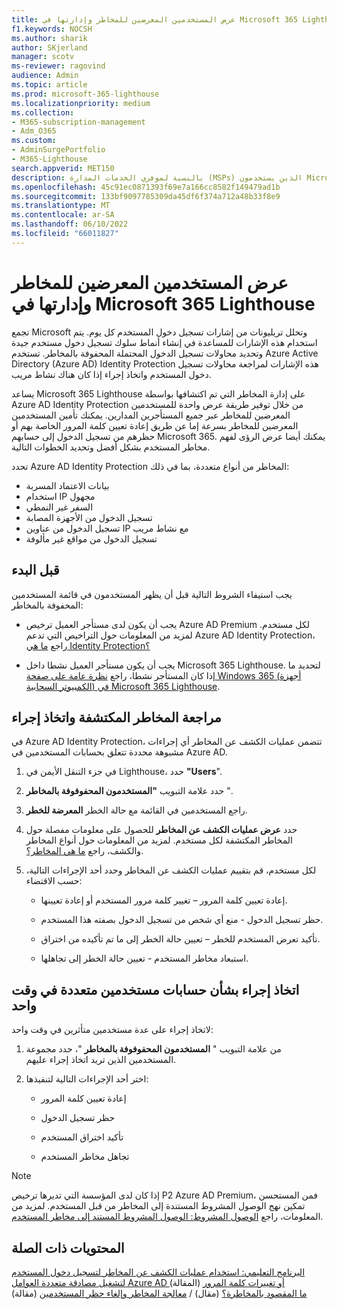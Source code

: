 ```yaml
---
title: عرض المستخدمين المعرضين للمخاطر وإدارتها في Microsoft 365 Lighthouse
f1.keywords: NOCSH
ms.author: sharik
author: SKjerland
manager: scotv
ms-reviewer: ragovind
audience: Admin
ms.topic: article
ms.prod: microsoft-365-lighthouse
ms.localizationpriority: medium
ms.collection:
- M365-subscription-management
- Adm_O365
ms.custom:
- AdminSurgePortfolio
- M365-Lighthouse
search.appverid: MET150
description: بالنسبة لموفري الخدمات المدارة (MSPs) الذين يستخدمون Microsoft 365 Lighthouse، تعرف على كيفية عرض المستخدمين المعرضين للمخاطر وإدارتهم.
ms.openlocfilehash: 45c91ec0871393f69e7a166cc8582f149479ad1b
ms.sourcegitcommit: 133bf9097785309da45df6f374a712a48b33f8e9
ms.translationtype: MT
ms.contentlocale: ar-SA
ms.lasthandoff: 06/10/2022
ms.locfileid: "66011827"
---
```

# <a name="view-and-manage-risky-users-in-microsoft-365-lighthouse"></a>عرض المستخدمين المعرضين للمخاطر وإدارتها في Microsoft 365 Lighthouse

تجمع Microsoft وتحلل تريليونات من إشارات تسجيل دخول المستخدم كل يوم. يتم استخدام هذه الإشارات للمساعدة في إنشاء أنماط سلوك تسجيل دخول مستخدم جيدة وتحديد محاولات تسجيل الدخول المحتملة المحفوفة بالمخاطر. تستخدم Azure Active Directory (Azure AD) Identity Protection هذه الإشارات لمراجعة محاولات تسجيل دخول المستخدم واتخاذ إجراء إذا كان هناك نشاط مريب.

يساعد Microsoft 365 Lighthouse على إدارة المخاطر التي تم اكتشافها بواسطة Azure AD Identity Protection من خلال توفير طريقة عرض واحدة للمستخدمين المعرضين للمخاطر عبر جميع المستأجرين المدارين. يمكنك تأمين المستخدمين المعرضين للمخاطر بسرعة إما عن طريق إعادة تعيين كلمة المرور الخاصة بهم أو حظرهم من تسجيل الدخول إلى حسابهم Microsoft 365. يمكنك أيضا عرض الرؤى لفهم مخاطر المستخدم بشكل أفضل وتحديد الخطوات التالية.

تحدد Azure AD Identity Protection المخاطر من أنواع متعددة، بما في ذلك:

- بيانات الاعتماد المسربة
- استخدام IP مجهول
- السفر غير النمطي
- تسجيل الدخول من الأجهزة المصابة
- تسجيل الدخول من عناوين IP مع نشاط مريب
- تسجيل الدخول من مواقع غير مألوفة

## <a name="before-you-begin"></a>قبل البدء

يجب استيفاء الشروط التالية قبل أن يظهر المستخدمون في قائمة المستخدمين المحفوفة بالمخاطر:

- يجب أن يكون لدى مستأجر العميل ترخيص Azure AD Premium لكل مستخدم. لمزيد من المعلومات حول التراخيص التي تدعم Azure AD Identity Protection، راجع [ما هي Identity Protection؟](/azure/active-directory/identity-protection/overview-identity-protection)

- يجب أن يكون مستأجر العميل نشطا داخل Microsoft 365 Lighthouse. لتحديد ما إذا كان المستأجر نشطا، راجع [نظرة عامة على صفحة Windows 365 (أجهزة الكمبيوتر السحابية) في Microsoft 365 Lighthouse](m365-lighthouse-tenant-list-overview.md).

## <a name="review-detected-risks-and-take-action"></a>مراجعة المخاطر المكتشفة واتخاذ إجراء

في Azure AD Identity Protection، تتضمن عمليات الكشف عن المخاطر أي إجراءات مشبوهة محددة تتعلق بحسابات المستخدمين في Azure AD.

1. في جزء التنقل الأيمن في Lighthouse، حدد **"Users**".

2. حدد علامة التبويب **"المستخدمون المحفوفوفة بالمخاطر** ".

3. راجع المستخدمين في القائمة مع حالة الخطر **المعرضة للخطر**.

4. حدد **عرض عمليات الكشف عن المخاطر** للحصول على معلومات مفصلة حول المخاطر المكتشفة لكل مستخدم. لمزيد من المعلومات حول أنواع المخاطر والكشف، راجع [ما هي المخاطر؟](/azure/active-directory/identity-protection/concept-identity-protection-risks).

5. لكل مستخدم، قم بتقييم عمليات الكشف عن المخاطر وحدد أحد الإجراءات التالية، حسب الاقتضاء:

    - إعادة تعيين كلمة المرور – تغيير كلمة مرور المستخدم أو إعادة تعيينها.

    - حظر تسجيل الدخول - منع أي شخص من تسجيل الدخول بصفته هذا المستخدم.

    - تأكيد تعرض المستخدم للخطر – تعيين حالة الخطر إلى ما تم تأكيده من اختراق.

    - استبعاد مخاطر المستخدم - تعيين حالة الخطر إلى تجاهلها.

## <a name="take-action-on-multiple-user-accounts-at-once"></a>اتخاذ إجراء بشأن حسابات مستخدمين متعددة في وقت واحد

لاتخاذ إجراء على عدة مستخدمين متأثرين في وقت واحد:

1. من علامة التبويب " **المستخدمون المحفوفوفة بالمخاطر** "، حدد مجموعة المستخدمين الذين تريد اتخاذ إجراء عليهم.

2. اختر أحد الإجراءات التالية لتنفيذها:

    - إعادة تعيين كلمة المرور

    - حظر تسجيل الدخول

    - تأكيد اختراق المستخدم

    - تجاهل مخاطر المستخدم

> [!NOTE]
> إذا كان لدى المؤسسة التي تديرها ترخيص P2 Azure AD Premium، فمن المستحسن تمكين نهج الوصول المشروط المستندة إلى المخاطر من قبل المستخدم. لمزيد من المعلومات، راجع [الوصول المشروط: الوصول المشروط المستند إلى مخاطر المستخدم](/azure/active-directory/conditional-access/howto-conditional-access-policy-risk-user).

## <a name="related-content"></a>المحتويات ذات الصلة
[البرنامج التعليمي: استخدام عمليات الكشف عن المخاطر لتسجيل دخول المستخدم لتشغيل مصادقة متعددة العوامل Azure AD أو تغييرات كلمة المرور](/azure/active-directory/authentication/tutorial-risk-based-sspr-mfa) (المقالة)\
[ما المقصود بالمخاطرة؟](/azure/active-directory/identity-protection/concept-identity-protection-risks) (مقال) /
[معالجة المخاطر وإلغاء حظر المستخدمين](/azure/active-directory/identity-protection/howto-identity-protection-remediate-unblock) (مقالة)
